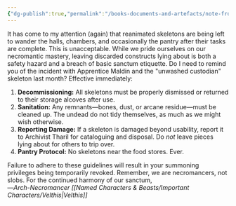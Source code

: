 ```yaml
---
{"dg-publish":true,"permalink":"/books-documents-and-artefacts/note-from-velthis-about-reanimated-skeletons/","noteIcon":"","created":"2024-11-25T21:22:05.751+00:00","updated":"2024-12-18T14:58:01.419+00:00"}
---
```


It has come to my attention (again) that reanimated skeletons are being left to wander the halls, chambers, and occasionally the pantry after their tasks are complete. This is unacceptable. While we pride ourselves on our necromantic mastery, leaving discarded constructs lying about is both a safety hazard and a breach of basic sanctum etiquette. Do I need to remind you of the incident with Apprentice Maldin and the "unwashed custodian" skeleton last month? Effective immediately:

1. **Decommissioning:** All skeletons must be properly dismissed or returned to their storage alcoves after use.
2. **Sanitation:** Any remnants—bones, dust, or arcane residue—must be cleaned up. The undead do not tidy themselves, as much as we might wish otherwise.
3. **Reporting Damage:** If a skeleton is damaged beyond usability, report it to Archivist Tharil for cataloguing and disposal. Do _not_ leave pieces lying about for others to trip over.
4. **Pantry Protocol:** No skeletons near the food stores. Ever.

Failure to adhere to these guidelines will result in your summoning privileges being temporarily revoked. Remember, we are necromancers, not slobs. For the continued harmony of our sanctum,  
—_Arch-Necromancer [[Named Characters & Beasts/Important Characters/Velthis\|Velthis]]_